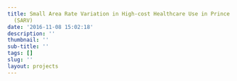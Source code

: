 ```yaml
---
title: Small Area Rate Variation in High-cost Healthcare Use in Prince Edward Island
  (SARV)
date: '2016-11-08 15:02:18'
description: ''
thumbnail: ''
sub-title: ''
tags: []
slug: ''
layout: projects
---
```

